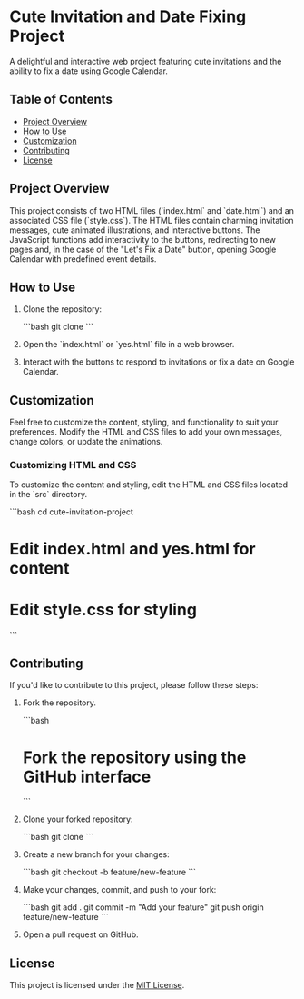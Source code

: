 # Cute Invitation and Date Fixing Project

A delightful and interactive web project featuring cute invitations and the ability to fix a date using Google Calendar.

## Table of Contents

- [Project Overview](#project-overview)
- [How to Use](#how-to-use)
- [Customization](#customization)
- [Contributing](#contributing)
- [License](#license)

## Project Overview

This project consists of two HTML files (\`index.html\` and \`date.html\`) and an associated CSS file (\`style.css\`). The HTML files contain charming invitation messages, cute animated illustrations, and interactive buttons. The JavaScript functions add interactivity to the buttons, redirecting to new pages and, in the case of the "Let's Fix a Date" button, opening Google Calendar with predefined event details.



## How to Use

1. Clone the repository:

   \`\`\`bash
   git clone 
   \`\`\`

2. Open the \`index.html\` or \`yes.html\` file in a web browser.

3. Interact with the buttons to respond to invitations or fix a date on Google Calendar.

## Customization

Feel free to customize the content, styling, and functionality to suit your preferences. Modify the HTML and CSS files to add your own messages, change colors, or update the animations.

### Customizing HTML and CSS

To customize the content and styling, edit the HTML and CSS files located in the \`src\` directory.

\`\`\`bash
cd cute-invitation-project
# Edit index.html and yes.html for content
# Edit style.css for styling
\`\`\`

## Contributing

If you'd like to contribute to this project, please follow these steps:

1. Fork the repository.

   \`\`\`bash
   # Fork the repository using the GitHub interface
   \`\`\`

2. Clone your forked repository:

   \`\`\`bash
   git clone 
   \`\`\`

3. Create a new branch for your changes:

   \`\`\`bash
   git checkout -b feature/new-feature
   \`\`\`

4. Make your changes, commit, and push to your fork:

   \`\`\`bash
   git add .
   git commit -m "Add your feature"
   git push origin feature/new-feature
   \`\`\`

5. Open a pull request on GitHub.

## License

This project is licensed under the [MIT License](LICENSE).

